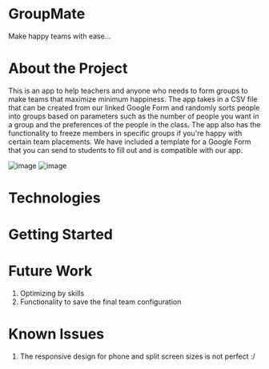 # GroupMate
Make happy teams with ease... 

# About the Project
This is an app to help teachers and anyone who needs to form groups to make teams that maximize minimum happiness. The app takes in a CSV file that can be created from our linked Google Form and randomly sorts people into groups based on parameters such as the number of people you want in a group and the preferences of the people in the class. The app also has the functionality to freeze members in specific groups if you're happy with certain team placements. We have included a template for a Google Form that you can send to students to fill out and is compatible with our app. 

![image](https://github.com/RousseauMalco/emlimaji/assets/84419638/a0ea4bc2-2987-404b-9bbc-63b955a3d2ca)
![image](https://github.com/RousseauMalco/emlimaji/assets/84419638/9892748e-22e8-4cc8-9da8-f159b643c4d6)

# Technologies

# Getting Started

# Future Work 
1. Optimizing by skills
2. Functionality to save the final team configuration
    
# Known Issues
1. The responsive design for phone and split screen sizes is not perfect :/ 
